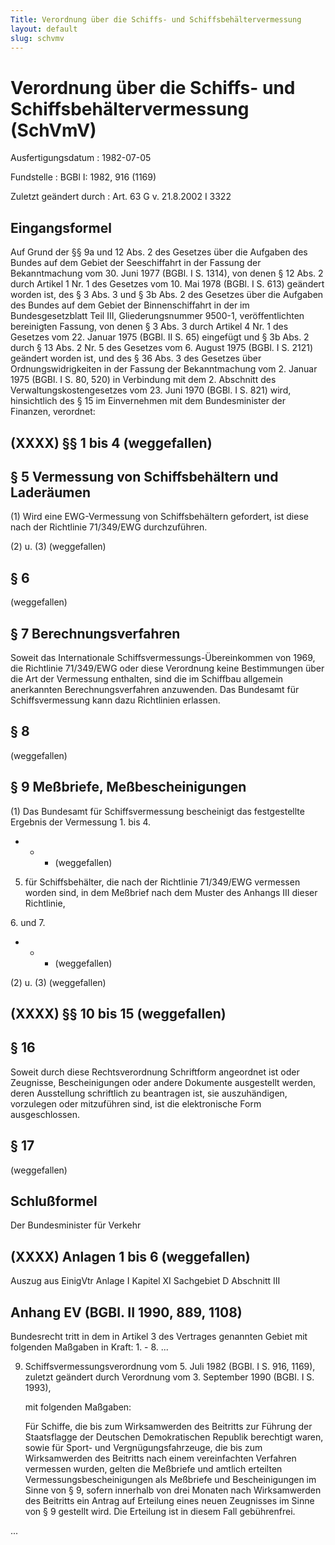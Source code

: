 ```yaml
---
Title: Verordnung über die Schiffs- und Schiffsbehältervermessung
layout: default
slug: schvmv
---
```


# Verordnung über die Schiffs- und Schiffsbehältervermessung (SchVmV)

Ausfertigungsdatum
:   1982-07-05

Fundstelle
:   BGBl I: 1982, 916 (1169)

Zuletzt geändert durch
:   Art. 63 G v. 21.8.2002 I 3322


## Eingangsformel

Auf Grund der §§ 9a und 12 Abs. 2 des Gesetzes über die Aufgaben des
Bundes auf dem Gebiet der Seeschiffahrt in der Fassung der
Bekanntmachung vom 30. Juni 1977 (BGBl. I S. 1314), von denen § 12
Abs. 2 durch Artikel 1 Nr. 1 des Gesetzes vom 10. Mai 1978 (BGBl. I S.
613) geändert worden ist, des § 3 Abs. 3 und § 3b Abs. 2 des Gesetzes
über die Aufgaben des Bundes auf dem Gebiet der Binnenschiffahrt in
der im Bundesgesetzblatt Teil III, Gliederungsnummer 9500-1,
veröffentlichten bereinigten Fassung, von denen § 3 Abs. 3 durch
Artikel 4 Nr. 1 des Gesetzes vom 22. Januar 1975 (BGBl. II S. 65)
eingefügt und § 3b Abs. 2 durch § 13 Abs. 2 Nr. 5 des Gesetzes vom 6.
August 1975 (BGBl. I S. 2121) geändert worden ist, und des § 36 Abs. 3
des Gesetzes über Ordnungswidrigkeiten in der Fassung der
Bekanntmachung vom 2. Januar 1975 (BGBl. I S. 80, 520) in Verbindung
mit dem 2. Abschnitt des Verwaltungskostengesetzes vom 23. Juni 1970
(BGBl. I S. 821) wird, hinsichtlich des § 15 im Einvernehmen mit dem
Bundesminister der Finanzen, verordnet:


## (XXXX) §§ 1 bis 4 (weggefallen)



## § 5 Vermessung von Schiffsbehältern und Laderäumen

(1) Wird eine EWG-Vermessung von Schiffsbehältern gefordert, ist diese
nach der Richtlinie 71/349/EWG durchzuführen.

(2) u. (3) (weggefallen)


## § 6

(weggefallen)


## § 7 Berechnungsverfahren

Soweit das Internationale Schiffsvermessungs-Übereinkommen von 1969,
die Richtlinie 71/349/EWG oder diese Verordnung keine Bestimmungen
über die Art der Vermessung enthalten, sind die im Schiffbau allgemein
anerkannten Berechnungsverfahren anzuwenden. Das Bundesamt für
Schiffsvermessung kann dazu Richtlinien erlassen.


## § 8

(weggefallen)


## § 9 Meßbriefe, Meßbescheinigungen

(1) Das Bundesamt für Schiffsvermessung bescheinigt das festgestellte
Ergebnis der Vermessung
1\. bis 4.

*
    *
        *   (weggefallen)








5.  für Schiffsbehälter, die nach der Richtlinie 71/349/EWG vermessen
    worden sind, in dem Meßbrief nach dem Muster des Anhangs III dieser
    Richtlinie,



6\. und 7.

*
    *
        *   (weggefallen)










(2) u. (3) (weggefallen)


## (XXXX) §§ 10 bis 15 (weggefallen)



## § 16

Soweit durch diese Rechtsverordnung Schriftform angeordnet ist oder
Zeugnisse, Bescheinigungen oder andere Dokumente ausgestellt werden,
deren Ausstellung schriftlich zu beantragen ist, sie auszuhändigen,
vorzulegen oder mitzuführen sind, ist die elektronische Form
ausgeschlossen.


## § 17

(weggefallen)


## Schlußformel

Der Bundesminister für Verkehr


## (XXXX) Anlagen 1 bis 6 (weggefallen)


Auszug aus EinigVtr Anlage I Kapitel XI Sachgebiet D Abschnitt III

## Anhang EV (BGBl. II 1990, 889, 1108)

Bundesrecht tritt in dem in Artikel 3 des Vertrages genannten Gebiet
mit folgenden Maßgaben in Kraft:
1\. - 8. ...

9.  Schiffsvermessungsverordnung vom 5. Juli 1982 (BGBl. I S. 916, 1169),
    zuletzt geändert durch Verordnung vom 3. September 1990 (BGBl. I S.
    1993),

    mit folgenden Maßgaben:

    Für Schiffe, die bis zum Wirksamwerden des Beitritts zur Führung der
    Staatsflagge der Deutschen Demokratischen Republik berechtigt waren,
    sowie für Sport- und Vergnügungsfahrzeuge, die bis zum Wirksamwerden
    des Beitritts nach einem vereinfachten Verfahren vermessen wurden,
    gelten die Meßbriefe und amtlich erteilten Vermessungsbescheinigungen
    als Meßbriefe und Bescheinigungen im Sinne von § 9, sofern innerhalb
    von drei Monaten nach Wirksamwerden des Beitritts ein Antrag auf
    Erteilung eines neuen Zeugnisses im Sinne von § 9 gestellt wird. Die
    Erteilung ist in diesem Fall gebührenfrei.



...

